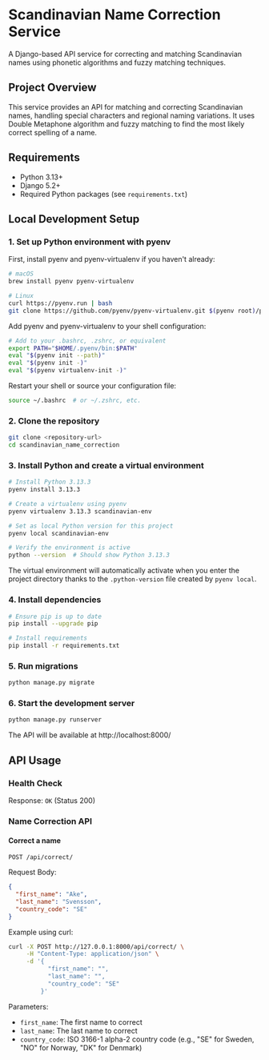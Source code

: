# Scandinavian Name Correction Service

A Django-based API service for correcting and matching Scandinavian names using phonetic algorithms and fuzzy matching techniques.

## Project Overview

This service provides an API for matching and correcting Scandinavian names, handling special characters and regional naming variations. It uses Double Metaphone algorithm and fuzzy matching to find the most likely correct spelling of a name.

## Requirements

- Python 3.13+
- Django 5.2+
- Required Python packages (see `requirements.txt`)

## Local Development Setup

### 1. Set up Python environment with pyenv

First, install pyenv and pyenv-virtualenv if you haven't already:

```bash
# macOS
brew install pyenv pyenv-virtualenv

# Linux
curl https://pyenv.run | bash
git clone https://github.com/pyenv/pyenv-virtualenv.git $(pyenv root)/plugins/pyenv-virtualenv
```

Add pyenv and pyenv-virtualenv to your shell configuration:

```bash
# Add to your .bashrc, .zshrc, or equivalent
export PATH="$HOME/.pyenv/bin:$PATH"
eval "$(pyenv init --path)"
eval "$(pyenv init -)"
eval "$(pyenv virtualenv-init -)"
```

Restart your shell or source your configuration file:

```bash
source ~/.bashrc  # or ~/.zshrc, etc.
```

### 2. Clone the repository

```bash
git clone <repository-url>
cd scandinavian_name_correction
```

### 3. Install Python and create a virtual environment

```bash
# Install Python 3.13.3
pyenv install 3.13.3

# Create a virtualenv using pyenv
pyenv virtualenv 3.13.3 scandinavian-env

# Set as local Python version for this project
pyenv local scandinavian-env

# Verify the environment is active
python --version  # Should show Python 3.13.3
```

The virtual environment will automatically activate when you enter the project directory thanks to the `.python-version` file created by `pyenv local`.

### 4. Install dependencies

```bash
# Ensure pip is up to date
pip install --upgrade pip

# Install requirements
pip install -r requirements.txt
```

### 5. Run migrations

```bash
python manage.py migrate
```

### 6. Start the development server

```bash
python manage.py runserver
```

The API will be available at http://localhost:8000/

## API Usage

### Health Check

Response: `OK` (Status 200)

### Name Correction API

#### Correct a name

```
POST /api/correct/
```

Request Body:

```json
{
  "first_name": "Ake",
  "last_name": "Svensson",
  "country_code": "SE"
}
```

Example using curl:

```bash
curl -X POST http://127.0.0.1:8000/api/correct/ \
     -H "Content-Type: application/json" \
     -d '{
           "first_name": "",
           "last_name": "",
           "country_code": "SE"
         }'
```

Parameters:

- `first_name`: The first name to correct
- `last_name`: The last name to correct
- `country_code`: ISO 3166-1 alpha-2 country code (e.g., "SE" for Sweden, "NO" for Norway, "DK" for Denmark)
